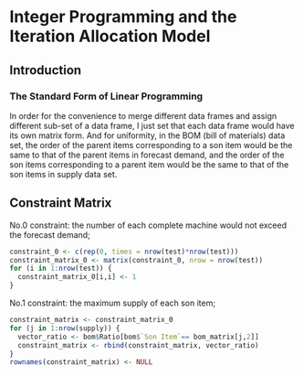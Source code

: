# Integer Programming and the Iteration Allocation Model                
## Introduction                 
### The Standard Form of Linear Programming               

                
In order for the convenience to merge different data frames and assign different sub-set of a data frame, I just set that each data frame would have its own matrix form. And for uniformity, in the BOM (bill of materials) data set, the order of the parent items corresponding to a son item would be the same to that of the parent items in forecast demand, and the order of the son items corresponding to a parent item would be the same to that of the son items in supply data set.                                     
## Constraint Matrix          

No.0 constraint: the number of each complete machine would not exceed the forecast demand;      
```r
constraint_0 <- c(rep(0, times = nrow(test)*nrow(test)))
constraint_matrix_0 <- matrix(constraint_0, nrow = nrow(test))
for (i in 1:nrow(test)) {
  constraint_matrix_0[i,i] <- 1
}
```
No.1 constraint: the maximum supply of each son item;
```r
constraint_matrix <- constraint_matrix_0
for (j in 1:nrow(supply)) {
  vector_ratio <- bom$Ratio[bom$`Son Item`== bom_matrix[j,2]]
  constraint_matrix <- rbind(constraint_matrix, vector_ratio)
}
rownames(constraint_matrix) <- NULL
```

